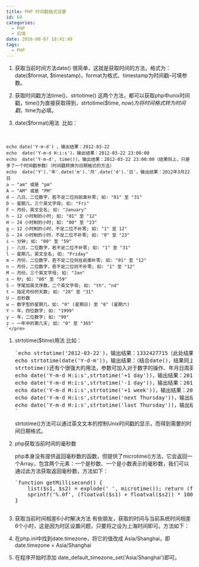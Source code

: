 ```yaml
---
title: PHP 时间戳格式设置
id: 69
categories:
  - PHP
  - 后端
date: 2016-08-07 18:41:49
tags:
  - PHP
---
```


1.  获取当前时间方法date()
很简单，这就是获取时间的方法，格式为：date($format, $timestamp)，format为格式、timestamp为时间戳–可填参数。

2.  获取时间戳方法time()、strtotime()
这两个方法，都可以获取php中unix时间戳，time()为直接获取得到，strtotime($time, $now)为将时间格式转为时间戳，$time为必填。

3.  date($format)用法  比如：
<!--more-->

&nbsp;

    echo date('Y-m-d') ，输出结果：2012-03-22
    echo  date('Y-m-d H:i:s')，输出结果：2012-03-22 23:00:00
    echo  date('Y-m-d', time())，输出结果：2012-03-22 23:00:00（结果同上，只是多了一个时间戳参数）（时间戳转换为日期格式的方法）
    echo  date('Y').'年'.date('m').'月'.date('d').'日'，输出结果：2012年3月22日
    a – "am" 或是 "pm"
    A – "AM" 或是 "PM"
    d – 几日，二位数字，若不足二位则前面补零; 如: "01" 至 "31"
    D – 星期几，三个英文字母; 如: "Fri"
    F – 月份，英文全名; 如: "January"
    h – 12 小时制的小时; 如: "01" 至 "12"
    H – 24 小时制的小时; 如: "00" 至 "23"
    g – 12 小时制的小时，不足二位不补零; 如: "1" 至 12"
    G – 24 小时制的小时，不足二位不补零; 如: "0" 至 "23"
    i – 分钟; 如: "00" 至 "59"
    j – 几日，二位数字，若不足二位不补零; 如: "1" 至 "31"
    l – 星期几，英文全名; 如: "Friday"
    m – 月份，二位数字，若不足二位则在前面补零; 如: "01" 至 "12"
    n – 月份，二位数字，若不足二位则不补零; 如: "1" 至 "12"
    M – 月份，三个英文字母; 如: "Jan"
    s – 秒; 如: "00" 至 "59"
    S – 字尾加英文序数，二个英文字母; 如: "th"，"nd"
    t – 指定月份的天数; 如: "28" 至 "31"
    U – 总秒数
    w – 数字型的星期几，如: "0" (星期日) 至 "6" (星期六)
    Y – 年，四位数字; 如: "1999"
    y – 年，二位数字; 如: "99"
    z – 一年中的第几天; 如: "0" 至 "365"
    `</pre>

1.  strtotime($time)用法
    比如：

    <pre>`echo strtotime('2012-03-22′)，输出结果：1332427715（此处结果为随便写的，仅作说明使用）
    echo strtotime(date('Y-d-m'))，输出结果：（结合date()，结果同上）（时间日期转换为时间戳）
    strtotime()还有个很强大的用法，参数可加入对于数字的操作、年月日周英文字符，示例如下：
    echo date('Y-m-d H:i:s',strtotime('+1 day'))，输出结果：2012-03-23 23:30:33（会发现输出明天此时的时间）
    echo date('Y-m-d H:i:s',strtotime('-1 day'))，输出结果：2012-03-21 23:30:33（昨天此时的时间）
    echo date('Y-m-d H:i:s',strtotime('+1 week'))，输出结果：2012-03-29 23:30:33（下个星期此时的时间）
    echo date('Y-m-d H:i:s',strtotime('next Thursday'))，输出结果：2012-03-2900:00:00（下个星期四此时的时间）
    echo date('Y-m-d H:i:s',strtotime('last Thursday'))，输出结果：2012-03-15 00:00:00（上个星期四此时的时间）
    `</pre>

    strtotime()方法可以通过英文文本的控制Unix时间戳的显示，而得到需要的时间日期格式。

1.  php获取当前时间的毫秒数

    php本身没有提供返回毫秒数的函数，但提供了microtime()方法，它会返回一个Array，包含两个元素：一个是秒数、一个是小数表示的毫秒数，我们可以通过此方法获取返回毫秒数，方法如下：

    <pre>`function getMillisecond() {
        list($s1, $s2) = explode(' ', microtime()); return (float)
        sprintf('%.0f', (floatval($s1) + floatval($s2)) * 1000);
    }

1.  获取当前时间相差6小时解决方法
有些朋友，获取的时间与当前系统时间相差6个小时，这是因为时区设置问题，只要将之设为上海时间即可。方法如下：
2.  在php.ini中找到date.timezone，将它的值改成 Asia/Shanghai，即 date.timezone = Asia/Shanghai
3.  在程序开始时添加 date_default_timezone_set('Asia/Shanghai')即可。